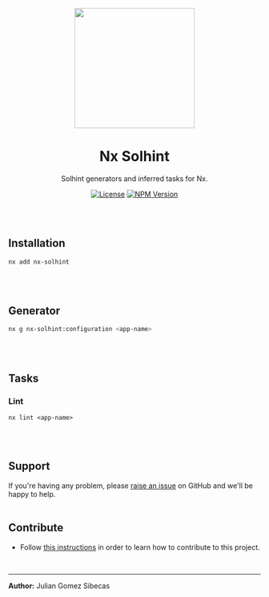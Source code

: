 <p align="center"><img src="https://avatars.githubusercontent.com/u/32464792" width="240"></p>

<div align="center">

# Nx Solhint

Solhint generators and inferred tasks for Nx.

[![License](https://img.shields.io/github/license/juliangsibecas/nx-solhint.svg?color=40bb12)](https://github.com/juliangsibecas/nx-solhint/blob/master/LICENSE)
[![NPM Version](https://img.shields.io/npm/v/nx-solhint.svg)](https://www.npmjs.com/package/nx-solhint)


<br></br>
</div>

## Installation

```bash
nx add nx-solhint
```
<br></br>
## Generator

```bash
nx g nx-solhint:configuration <app-name>
```
<br></br>
## Tasks

### Lint
`nx lint <app-name>`

<br></br>
## Support

If you're having any problem, please [raise an issue](https://github.com/juliangsibecas/nx-solhint/issues/new) on GitHub and we'll be happy to help.
<br></br>
## Contribute

- Follow [this instructions](https://github.com/juliangsibecas/nx-solhint/blob/master/CONTRIBUTING.md) in order to learn how to contribute to this project.

</br><hr>
**Author:** Julian Gomez Sibecas
